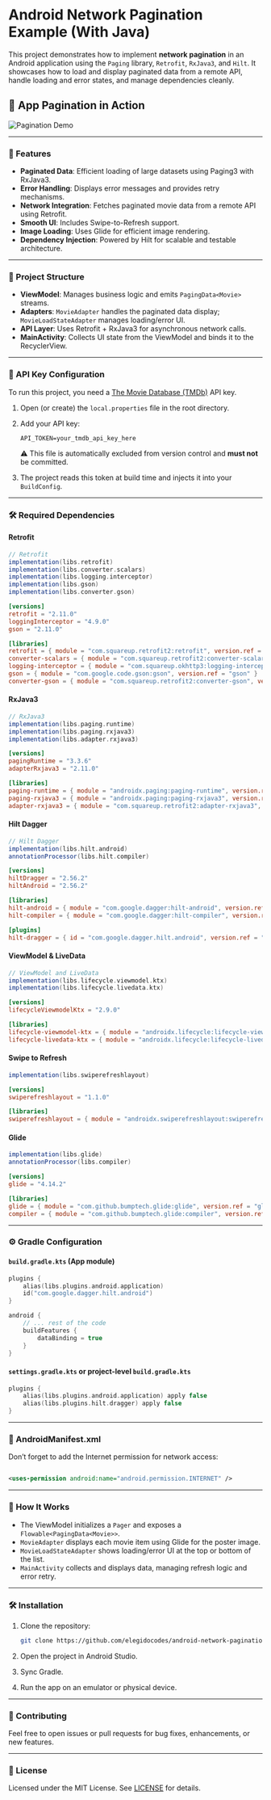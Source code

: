 # Android Network Pagination Example (With Java)

This project demonstrates how to implement **network pagination** in an Android application using the `Paging` library, `Retrofit`, `RxJava3`, and `Hilt`. It showcases how to load and display
paginated data from a remote API, handle loading and error states, and manage dependencies cleanly.

## 🔄 App Pagination in Action

![Pagination Demo](demo.gif)

---

### 🚀 Features

* **Paginated Data**: Efficient loading of large datasets using Paging3 with RxJava3.
* **Error Handling**: Displays error messages and provides retry mechanisms.
* **Network Integration**: Fetches paginated movie data from a remote API using Retrofit.
* **Smooth UI**: Includes Swipe-to-Refresh support.
* **Image Loading**: Uses Glide for efficient image rendering.
* **Dependency Injection**: Powered by Hilt for scalable and testable architecture.

---

### 🧱 Project Structure

* **ViewModel**: Manages business logic and emits `PagingData<Movie>` streams.
* **Adapters**: `MovieAdapter` handles the paginated data display; `MovieLoadStateAdapter` manages loading/error UI.
* **API Layer**: Uses Retrofit + RxJava3 for asynchronous network calls.
* **MainActivity**: Collects UI state from the ViewModel and binds it to the RecyclerView.

---

### 🔐 API Key Configuration

To run this project, you need a [The Movie Database (TMDb)](https://www.themoviedb.org/) API key.

1. Open (or create) the `local.properties` file in the root directory.
2. Add your API key:

    ```properties
   API_TOKEN=your_tmdb_api_key_here
   ```

   ⚠️ This file is automatically excluded from version control and **must not** be committed.

3. The project reads this token at build time and injects it into your `BuildConfig`.

---

### 🛠 Required Dependencies

#### Retrofit

```gradle
// Retrofit
implementation(libs.retrofit)
implementation(libs.converter.scalars)
implementation(libs.logging.interceptor)
implementation(libs.gson)
implementation(libs.converter.gson)
```

```toml
[versions]
retrofit = "2.11.0"
loggingInterceptor = "4.9.0"
gson = "2.11.0"

[libraries]
retrofit = { module = "com.squareup.retrofit2:retrofit", version.ref = "retrofit" }
converter-scalars = { module = "com.squareup.retrofit2:converter-scalars", version.ref = "retrofit" }
logging-interceptor = { module = "com.squareup.okhttp3:logging-interceptor", version.ref = "loggingInterceptor" }
gson = { module = "com.google.code.gson:gson", version.ref = "gson" }
converter-gson = { module = "com.squareup.retrofit2:converter-gson", version.ref = "retrofit" }
```

#### RxJava3

```gradle
// RxJava3
implementation(libs.paging.runtime)
implementation(libs.paging.rxjava3)
implementation(libs.adapter.rxjava3)
```

```toml
[versions]
pagingRuntime = "3.3.6"
adapterRxjava3 = "2.11.0"

[libraries]
paging-runtime = { module = "androidx.paging:paging-runtime", version.ref = "pagingRuntime" }
paging-rxjava3 = { module = "androidx.paging:paging-rxjava3", version.ref = "pagingRuntime" }
adapter-rxjava3 = { module = "com.squareup.retrofit2:adapter-rxjava3", version.ref = "adapterRxjava3" }
```

#### Hilt Dagger

```gradle
// Hilt Dagger
implementation(libs.hilt.android)
annotationProcessor(libs.hilt.compiler)
```

```toml
[versions]
hiltDragger = "2.56.2"
hiltAndroid = "2.56.2"

[libraries]
hilt-android = { module = "com.google.dagger:hilt-android", version.ref = "hiltAndroid" }
hilt-compiler = { module = "com.google.dagger:hilt-compiler", version.ref = "hiltAndroid" }

[plugins]
hilt-dragger = { id = "com.google.dagger.hilt.android", version.ref = "hiltDragger" }
```

#### ViewModel & LiveData

```gradle
// ViewModel and LiveData
implementation(libs.lifecycle.viewmodel.ktx)
implementation(libs.lifecycle.livedata.ktx)
```

```toml
[versions]
lifecycleViewmodelKtx = "2.9.0"

[libraries]
lifecycle-viewmodel-ktx = { module = "androidx.lifecycle:lifecycle-viewmodel-ktx", version.ref = "lifecycleViewmodelKtx" }
lifecycle-livedata-ktx = { module = "androidx.lifecycle:lifecycle-livedata-ktx", version.ref = "lifecycleViewmodelKtx" }
```

#### Swipe to Refresh

```gradle
implementation(libs.swiperefreshlayout)
```

```toml
[versions]
swiperefreshlayout = "1.1.0"

[libraries]
swiperefreshlayout = { module = "androidx.swiperefreshlayout:swiperefreshlayout", version.ref = "swiperefreshlayout" }
```

#### Glide

```gradle
implementation(libs.glide)
annotationProcessor(libs.compiler)
```

```toml
[versions]
glide = "4.14.2"

[libraries]
glide = { module = "com.github.bumptech.glide:glide", version.ref = "glide" }
compiler = { module = "com.github.bumptech.glide:compiler", version.ref = "glide" }
```

---

### ⚙️ Gradle Configuration

#### `build.gradle.kts` (App module)

```kotlin
plugins {
    alias(libs.plugins.android.application)
    id("com.google.dagger.hilt.android")
}

android {
    // ... rest of the code
    buildFeatures {
        dataBinding = true
    }
}
```

#### `settings.gradle.kts` or project-level `build.gradle.kts`

```kotlin
plugins {
    alias(libs.plugins.android.application) apply false
    alias(libs.plugins.hilt.dragger) apply false
}
```

---

### 📱 AndroidManifest.xml

Don’t forget to add the Internet permission for network access:

```xml

<uses-permission android:name="android.permission.INTERNET" />
```

---

### 🧪 How It Works

* The ViewModel initializes a `Pager` and exposes a `Flowable<PagingData<Movie>>`.
* `MovieAdapter` displays each movie item using Glide for the poster image.
* `MovieLoadStateAdapter` shows loading/error UI at the top or bottom of the list.
* `MainActivity` collects and displays data, managing refresh logic and error retry.

---

### 🛠️ Installation

1. Clone the repository:

   ```bash
   git clone https://github.com/elegidocodes/android-network-pagination-with-java.git
   ```

2. Open the project in Android Studio.

3. Sync Gradle.

4. Run the app on an emulator or physical device.

---

### 🤝 Contributing

Feel free to open issues or pull requests for bug fixes, enhancements, or new features.

---

### 📄 License

Licensed under the MIT License. See [LICENSE](https://mit-license.org/) for details.
